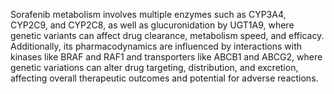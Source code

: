 Sorafenib metabolism involves multiple enzymes such as CYP3A4, CYP2C9, and CYP2C8, as well as glucuronidation by UGT1A9, where genetic variants can affect drug clearance, metabolism speed, and efficacy. Additionally, its pharmacodynamics are influenced by interactions with kinases like BRAF and RAF1 and transporters like ABCB1 and ABCG2, where genetic variations can alter drug targeting, distribution, and excretion, affecting overall therapeutic outcomes and potential for adverse reactions.